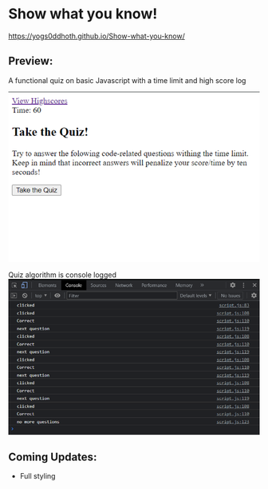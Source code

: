 # Show what you know!

 https://yogs0ddhoth.github.io/Show-what-you-know/

## Preview:

A functional quiz on basic Javascript with a time limit and high score log
 
![screenshot](./assets/images/Screenshot.png)

Quiz algorithm is console logged
![screenshot](./assets/images/consolelog.png)

## Coming Updates: 
 
* Full styling